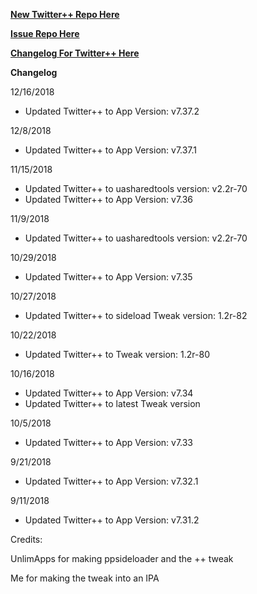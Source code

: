 **[New Twitter++ Repo Here](https://github.com/JMccormick264/TwitterPP)**

**[Issue Repo Here](https://github.com/eni9889/TW-PP-Issues)**

**[Changelog For Twitter++ Here](https://beta.unlimapps.com/changes/com.unlimapps.twitterpp)**

**Changelog**

12/16/2018

 - Updated Twitter++ to App Version: v7.37.2

12/8/2018

 - Updated Twitter++ to App Version: v7.37.1

11/15/2018

  - Updated Twitter++ to uasharedtools version: v2.2r-70
  - Updated Twitter++ to App Version: v7.36

11/9/2018

 - Updated Twitter++ to uasharedtools version: v2.2r-70

10/29/2018

 - Updated Twitter++ to App Version: v7.35

10/27/2018

 - Updated Twitter++ to sideload Tweak version: 1.2r-82

10/22/2018

 - Updated Twitter++ to Tweak version: 1.2r-80

10/16/2018

 - Updated Twitter++ to App Version: v7.34
 - Updated Twitter++ to latest Tweak version

10/5/2018

 - Updated Twitter++ to App Version: v7.33

9/21/2018

 - Updated Twitter++ to App Version: v7.32.1

9/11/2018

 - Updated Twitter++ to App Version: v7.31.2


Credits:

UnlimApps for making ppsideloader and the ++ tweak

Me for making the tweak into an IPA
